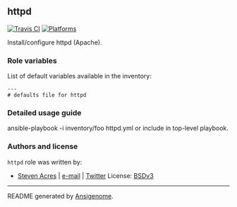 ## httpd

[![Travis CI](http://img.shields.io/travis/sacres/ansible/roles/httpd.svg?style=flat)](http://travis-ci.org/sacres/ansible/roles/httpd)  [![Platforms](http://img.shields.io/badge/platforms-el-lightgrey.svg?style=flat)](#)

Install/configure httpd (Apache).



### Role variables

List of default variables available in the inventory:

    ---
    # defaults file for httpd


### Detailed usage guide

ansible-playbook -i inventory/foo httpd.yml or include in top-level playbook.


### Authors and license

`httpd` role was written by:
- [Steven Acres](https://github.com/sacres/ansible) | [e-mail](mailto:steven@swatteksystems.com) | [Twitter](https://twitter.com/swamobil)
License: [BSDv3](https://tldrlegal.com/license/bsd-3-clause-license-(revised))

***

README generated by [Ansigenome](https://github.com/nickjj/ansigenome/).
